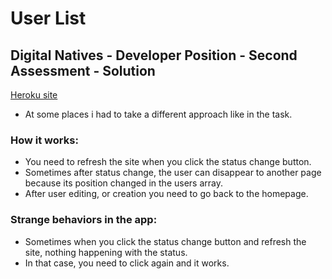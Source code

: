 # **User List**

## Digital Natives - Developer Position - Second Assessment - Solution

[Heroku site](https://sd-user-list.herokuapp.com/)

- At some places i had to take a different approach like in the task.

### How it works:

- You need to refresh the site when you click the status change button.
- Sometimes after status change, the user can disappear to another page because its position changed in the users array.
- After user editing, or creation you need to go back to the homepage.

### Strange behaviors in the app:

- Sometimes when you click the status change button and refresh the site, nothing happening with the status.
- In that case, you need to click again and it works.
